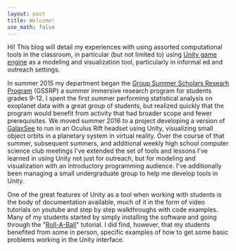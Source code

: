 ```yaml
---
layout: post
title: Welcome!
use_math: false
---
```


Hi! This blog will detail my experiences with using assorted computational tools in the classroom, in particular (but not limited to) using [Unity game engine](https://unity3d.com/) as a modeling and visualization tool, particularly in informal ed and outreach settings.

In summer 2015 my department began the [Group Summer Scholars Researh Program](https://www.kean.edu/academics/nj-center-science-technology-and-mathematics/group-summer-scholars-research-program) (GSSRP) a summer immersive research program for students grades 9-12. I spent the first summer performing statistical analysis on exoplanet data with a great group of students, but realized quickly that the program would benefit from activity that had broader scope and fewer prerequisites. We moved summer 2016 to a project developing a version of [GalaxSee](https://www.shodor.org/master/galaxsee/) to run in an Oculus Rift headset using Unity, visualizing small object orbits in a planetary system in virtual reality. Over the course of that summer, subsequent summers, and additional weekly high school computer science club meetings I've extended the set of tools and lessons I've learned in using Unity not just for outreach, but for modeling and visualization with an introductory programming audience.  I've additionally been managing a small undergraduate group to help me develop tools in Unity.

One of the great features of Unity as a tool when working with students is the body of documentation available, much of it in the form of video tutorials on youtube and step by step walkthroughs with code examples. Many of my students started by simply installing the software and going through the "[Roll-A-Ball](https://unity3d.com/learn/tutorials/s/roll-ball-tutorial)" tutorial. I did find, however, that my students benefited from some in person, specific examples of how to get some basic problems working in the Unity interface.


